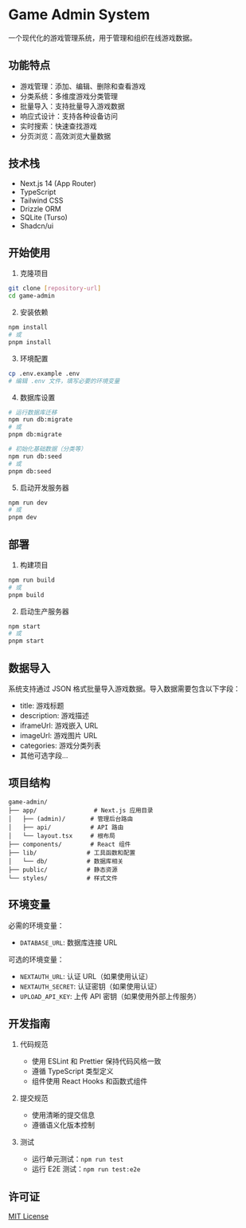 # Game Admin System

一个现代化的游戏管理系统，用于管理和组织在线游戏数据。

## 功能特点

- 游戏管理：添加、编辑、删除和查看游戏
- 分类系统：多维度游戏分类管理
- 批量导入：支持批量导入游戏数据
- 响应式设计：支持各种设备访问
- 实时搜索：快速查找游戏
- 分页浏览：高效浏览大量数据

## 技术栈

- Next.js 14 (App Router)
- TypeScript
- Tailwind CSS
- Drizzle ORM
- SQLite (Turso)
- Shadcn/ui

## 开始使用

1. 克隆项目
```bash
git clone [repository-url]
cd game-admin
```

2. 安装依赖
```bash
npm install
# 或
pnpm install
```

3. 环境配置
```bash
cp .env.example .env
# 编辑 .env 文件，填写必要的环境变量
```

4. 数据库设置
```bash
# 运行数据库迁移
npm run db:migrate
# 或
pnpm db:migrate

# 初始化基础数据（分类等）
npm run db:seed
# 或
pnpm db:seed
```

5. 启动开发服务器
```bash
npm run dev
# 或
pnpm dev
```

## 部署

1. 构建项目
```bash
npm run build
# 或
pnpm build
```

2. 启动生产服务器
```bash
npm start
# 或
pnpm start
```

## 数据导入

系统支持通过 JSON 格式批量导入游戏数据。导入数据需要包含以下字段：

- title: 游戏标题
- description: 游戏描述
- iframeUrl: 游戏嵌入 URL
- imageUrl: 游戏图片 URL
- categories: 游戏分类列表
- 其他可选字段...

## 项目结构

```
game-admin/
├── app/                # Next.js 应用目录
│   ├── (admin)/       # 管理后台路由
│   ├── api/           # API 路由
│   └── layout.tsx     # 根布局
├── components/        # React 组件
├── lib/              # 工具函数和配置
│   └── db/           # 数据库相关
├── public/           # 静态资源
└── styles/           # 样式文件
```

## 环境变量

必需的环境变量：

- `DATABASE_URL`: 数据库连接 URL

可选的环境变量：

- `NEXTAUTH_URL`: 认证 URL（如果使用认证）
- `NEXTAUTH_SECRET`: 认证密钥（如果使用认证）
- `UPLOAD_API_KEY`: 上传 API 密钥（如果使用外部上传服务）

## 开发指南

1. 代码规范
   - 使用 ESLint 和 Prettier 保持代码风格一致
   - 遵循 TypeScript 类型定义
   - 组件使用 React Hooks 和函数式组件

2. 提交规范
   - 使用清晰的提交信息
   - 遵循语义化版本控制

3. 测试
   - 运行单元测试：`npm run test`
   - 运行 E2E 测试：`npm run test:e2e`

## 许可证

[MIT License](LICENSE)